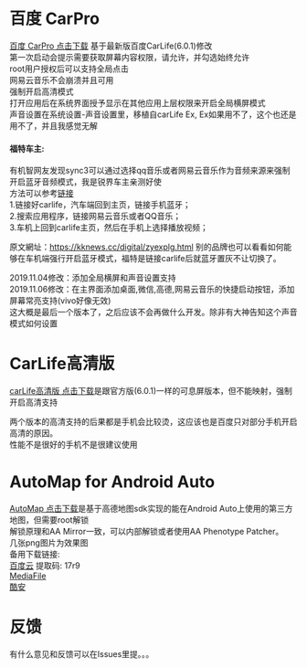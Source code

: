 # 百度 CarPro
[百度 CarPro 点击下载](http://www.mediafire.com/file/0dhmenvb4aqv279/carLife672.apk/file)  基于最新版百度CarLife(6.0.1)修改<br>
第一次启动会提示需要获取屏幕内容权限，请允许，并勾选始终允许<br>
root用户授权后可以支持全局点击<br>
网易云音乐不会崩溃并且可用<br>
强制开启高清模式<br>
打开应用后在系统界面授予显示在其他应用上层权限来开启全局横屏模式<br>
声音设置在系统设置-声音设置里，移植自carLife Ex, Ex如果用不了，这个也还是用不了，并且我感觉无解<br>
#### 福特车主: <br>
有机智网友发现sync3可以通过选择qq音乐或者网易云音乐作为音频来源来强制开启蓝牙音频模式，我是锐界车主亲测好使<br>
方法可以参考[链接](https://kknews.cc/digital/zyexplg.html)<br>
1.链接好carlife，汽车端回到主页，链接手机蓝牙；<br>
2.搜索应用程序，链接网易云音乐或者QQ音乐；<br>
3.车机上回到carlife主页，然后在手机上选择播放视频；<br>


原文網址：https://kknews.cc/digital/zyexplg.html
别的品牌也可以看看如何能够在车机端强行开启蓝牙模式，福特是链接carlife后就蓝牙置灰不让切换了。

2019.11.04修改：添加全局横屏和声音设置支持<br>
2019.11.06修改：在主界面添加桌面,微信,高德,网易云音乐的快捷启动按钮，添加屏幕常亮支持(vivo好像无效)<br>
这大概是最后一个版本了，之后应该不会再做什么开发。除非有大神告知这个声音模式如何设置<br>


# CarLife高清版
[carLife高清版 点击下载](http://www.mediafire.com/file/wri63ijziafctx6/carLife67_highdef.apk/file)是跟官方版(6.0.1)一样的可息屏版本，但不能映射，强制开启高清支持

两个版本的高清支持的后果都是手机会比较烫，这应该也是百度只对部分手机开启高清的原因。<br>
性能不是很好的手机不是很建议使用<br>


# AutoMap for Android Auto
[AutoMap 点击下载](https://github.com/puderty/pudev/releases/download/1/AutoMap.apk)是基于高德地图sdk实现的能在Android Auto上使用的第三方地图，但需要root解锁<br>
解锁原理和AA Mirror一致，可以内部解锁或者使用AA Phenotype Patcher。<br>
几张png图片为效果图<br>
备用下载链接:<br>
[百度云](https://pan.baidu.com/s/1rp_YSTQfp8kH-6mBPckzzg) 提取码: 17r9<br>
[MediaFile](https://www.mediafire.com/file/nqr4bd6upc7dy7h/AutoMap.apk/file)<br>
[酷安](https://www.coolapk.com/apk/243425)<br>

# 反馈
有什么意见和反馈可以在Issues里提。。。

